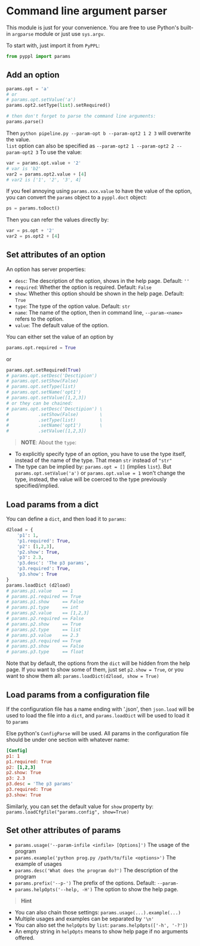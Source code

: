 # Command line argument parser
<!-- toc -->

This module is just for your convenience. You are free to use Python's built-in `argparse` module or just use `sys.argv`.

To start with, just import it from `PyPPL`:
```python
from pyppl import params
```

## Add an option
```python
params.opt = 'a'
# or
# params.opt.setValue('a')
params.opt2.setType(list).setRequired()

# then don't forget to parse the command line arguments:
params.parse()
```
Then `python pipeline.py --param-opt b --param-opt2 1 2 3` will overwrite the value.  
`list` option can also be specified as `--param-opt2 1 --param-opt2 2 --param-opt2 3`
To use the value:
```python
var = params.opt.value + '2'
# var is 'b2'
var2 = params.opt2.value + [4]
# var2 is ['1', '2', '3', 4]
```

If you feel annoying using `params.xxx.value` to have the value of the option, you can convert the `params` object to a `pyppl.doct` object:
```python
ps = params.toDoct()
```
Then you can refer the values directly by:
```python
var = ps.opt + '2'
var2 = ps.opt2 + [4]
```


## Set attributes of an option
An option has server properties:
- `desc`: The description of the option, shows in the help page. Default: `''`
- `required`: Whether the option is required. Default: `False`
- `show`: Whether this option should be shown in the help page. Default: `True`
- `type`: The type of the option value. Default: `str`
- `name`: The name of the option, then in command line, `--param-<name>` refers to the option.
- `value`: The default value of the option.

You can either set the value of an option by 
```python
params.opt.required = True
```
or
```python
params.opt.setRequired(True)
# params.opt.setDesc('Desctipion')
# params.opt.setShow(False)
# params.opt.setType(list)
# params.opt.setName('opt1')
# params.opt.setValue([1,2,3])
# or they can be chained:
# params.opt.setDesc('Desctipion') \
#           .setShow(False)        \
#           .setType(list)         \
#           .setName('opt1')       \
#           .setValue([1,2,3])
```
>**NOTE**: About the `type`:
- To explicitly specify type of an option, you have to use the type itself, instead of the name of the type. That mean `str` instead of `"str"`
- The type can be implied by: `params.opt = []` (implies `list`). But `params.opt.setValue('a')` or `params.opt.value = 1` won't change the type, instead, the value will be coerced to the type previously specified/implied.

## Load params from a dict
You can define a `dict`, and then load it to `params`:
```python
d2load = {
    'p1': 1,
    'p1.required': True,
    'p2': [1,2,3],
    'p2.show': True,
    'p3': 2.3,
    'p3.desc': 'The p3 params',
    'p3.required': True,
    'p3.show': True
}
params.loadDict (d2load)
# params.p1.value    == 1
# params.p1.required == True
# params.p1.show     == False
# params.p1.type     == int
# params.p2.value    == [1,2,3]
# params.p2.required == False
# params.p2.show     == True
# params.p2.type     == list
# params.p3.value    == 2.3
# params.p3.required == True
# params.p3.show     == False
# params.p3.type     == float
```
Note that by default, the options from the `dict` will be hidden from the help page. If you want to show some of them, just set `p2.show = True`, or you want to show them all: `params.loadDict(d2load, show = True)`

## Load params from a configuration file
If the configuration file has a name ending with '.json', then `json.load` will be used to load the file into a `dict`, and `params.loadDict` will be used to load it to `params`

Else python's `ConfigParse` will be used. All params in the configuration file should be under one section with whatever name:
```ini
[Config]
p1: 1
p1.required: True
p2: [1,2,3]
p2.show: True
p3: 2.3
p3.desc = 'The p3 params'
p3.required: True
p3.show: True
```

Similarly, you can set the default value for `show` property by: `params.loadCfgfile("params.config", show=True)`

## Set other attributes of params
- `params.usage('--param-infile <infile> [Options]')` The usage of the program
- `params.example('python prog.py /path/to/file <options>')` The example of usages
- `params.desc('What does the program do?')` The description of the program
- `params.prefix('--p-')` The prefix of the options. Default: `--param-`
- `params.helpOpts('--help, -H')` The option to show the help page.  

>**Hint**
- You can also chain those settings: `params.usage(...).example(...)`  
- Multiple usages and examples can be separated by `'\n'`
- You can also set the `helpOpts` by `list`: `params.helpOpts(['-h', '-?'])`
- An empty string in `helpOpts` means to show help page if no arguments offered.